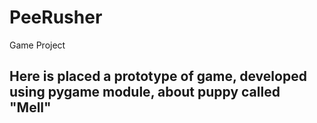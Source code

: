 # PeeRusher
Game Project

## Here is placed a prototype of game, developed using pygame module, about puppy called "Mell"
